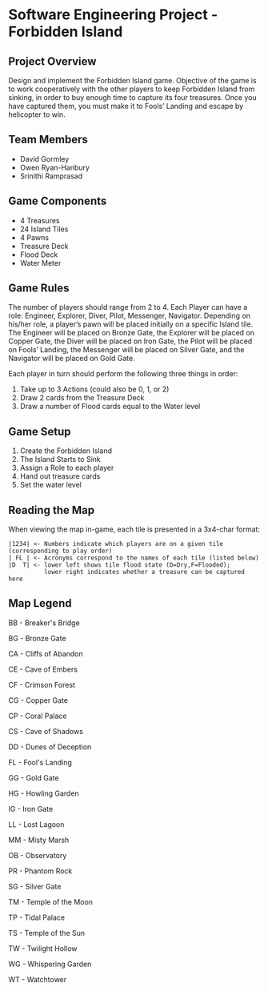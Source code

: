 # Software Engineering Project - Forbidden Island

## Project Overview
Design and implement the Forbidden Island game. Objective of the game is to work cooperatively with the other players to keep Forbidden Island from sinking, in order to buy enough time to capture its four treasures. Once you have captured them, you must make it to Fools’ Landing and escape by helicopter to win.

## Team Members
* David Gormley
* Owen Ryan-Hanbury
* Srinithi Ramprasad

## Game Components
* 4 Treasures
* 24 Island Tiles
* 4 Pawns
* Treasure Deck
* Flood Deck
* Water Meter

## Game Rules
The number of players should range from 2 to 4. Each Player can have a role: Engineer, Explorer, Diver, Pilot, Messenger, Navigator. Depending on his/her role, a player’s pawn will be placed initially on a specific Island tile. The Engineer will be placed on Bronze Gate, the Explorer will be placed on Copper Gate, the Diver will be placed on Iron Gate, the Pilot will be placed on Fools’ Landing, the Messenger will be placed on Silver Gate, and the Navigator will be placed on Gold Gate.

Each player in turn should perform the following three things in order:
1. Take up to 3 Actions (could also be 0, 1, or 2)
2. Draw 2 cards from the Treasure Deck
3. Draw a number of Flood cards equal to the Water level


## Game Setup
1. Create the Forbidden Island
2. The Island Starts to Sink
3. Assign a Role to each player
4. Hand out treasure cards
5. Set the water level

## Reading the Map
When viewing the map in-game, each tile is presented in a 3x4-char format:

    |1234| <- Numbers indicate which players are on a given tile (corresponding to play order)
    | FL | <- Acronyms correspond to the names of each tile (listed below)
    |D  T| <- lower left shows tile flood state (D=Dry,F=Flooded); 
              lower right indicates whether a treasure can be captured here

## Map Legend

BB - Breaker's Bridge

BG - Bronze Gate

CA - Cliffs of Abandon

CE - Cave of Embers

CF - Crimson Forest

CG - Copper Gate

CP - Coral Palace

CS - Cave of Shadows

DD - Dunes of Deception

FL - Fool's Landing

GG - Gold Gate

HG - Howling Garden

IG - Iron Gate

LL - Lost Lagoon

MM - Misty Marsh

OB - Observatory

PR - Phantom Rock

SG - Silver Gate

TM - Temple of the Moon

TP - Tidal Palace

TS - Temple of the Sun

TW - Twilight Hollow

WG - Whispering Garden

WT - Watchtower

